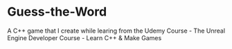 # Guess-the-Word
A C++ game that I create while learing from the Udemy Course -  The Unreal Engine Developer Course - Learn C++ &amp; Make Games
